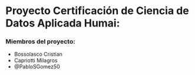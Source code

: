 # Proyecto Certificación de Ciencia de Datos Aplicada Humai:
### Miembros del proyecto:
* Bossolasco Cristian
* Capriotti Milagros
* @PabloSGomez50
